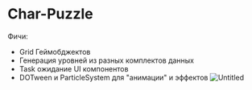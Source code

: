 # Char-Puzzle
Фичи:
* Grid Геймобджектов
* Генерация уровней из разных комплектов данных
* Task ожидание UI компонентов
* DOTween и ParticleSystem для "анимации" и эффектов
![Untitled](https://user-images.githubusercontent.com/71709424/130636537-83bb7ea7-32c1-4cac-b14d-e003df602ec9.png)
